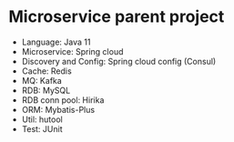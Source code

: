 # Microservice parent project
* Language: Java 11
* Microservice: Spring cloud
* Discovery and Config: Spring cloud config (Consul)
* Cache: Redis
* MQ: Kafka
* RDB: MySQL
* RDB conn pool: Hirika
* ORM: Mybatis-Plus
* Util: hutool
* Test: JUnit
